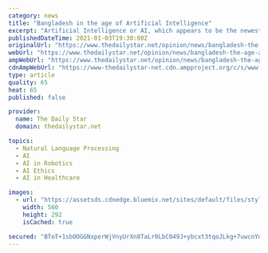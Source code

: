 ```yaml
---
category: news
title: "Bangladesh in the age of Artificial Intelligence"
excerpt: "Artificial Intelligence or AI, which appears to be the newest and most exciting frontier in science and engineering, attempts to emulate humans in performing complex tasks by means of learning, adapting and automation."
publishedDateTime: 2021-01-03T19:30:00Z
originalUrl: "https://www.thedailystar.net/opinion/news/bangladesh-the-age-artificial-intelligence-2021801"
webUrl: "https://www.thedailystar.net/opinion/news/bangladesh-the-age-artificial-intelligence-2021801"
ampWebUrl: "https://www.thedailystar.net/opinion/news/bangladesh-the-age-artificial-intelligence-2021801?amp"
cdnAmpWebUrl: "https://www-thedailystar-net.cdn.ampproject.org/c/s/www.thedailystar.net/opinion/news/bangladesh-the-age-artificial-intelligence-2021801?amp"
type: article
quality: 65
heat: 65
published: false

provider:
  name: The Daily Star
  domain: thedailystar.net

topics:
  - Natural Language Processing
  - AI
  - AI in Robotics
  - AI Ethics
  - AI in Healthcare

images:
  - url: "https://assetsds.cdnedge.bluemix.net/sites/default/files/styles/social_share/public/feature/images/2021/01/03/bangladesh-artificial-intelligence.jpg?itok=cuaBRluo"
    width: 560
    height: 292
    isCached: true

secured: "BToT+1sbOOGGNxperWjVnyUrXn8TaLr0LbC049J+ybcxt3tqoJLkg+7uwcnYmwEQBt6xI891z6uRVEpdAlcRpa07GBPl1Gp66hsiOO0/36TEKZqw++xWfMPOGB/SXkDNNbQvQeEjS8PxcGngjdoXqw/Ey6MiaPGdgCnUz89L7+ODQzYKdg1SHMHR5fpfpYQnJ3IUHgT6KsZFIfRvn1FLpLQO4sT+yxnPmpJiuRJ2Vu25QNCOwoV2N2mRinVdtlytR9IFwcVbvv1HlicVTjHJGbTpoUT3ST0Khb1wLC/uHouxha1NEsYbSD8aBBz6nWr04KseP9hyDfhT3+Zo6dxFVZR+fQjiwIBc+9i0yAHSEJc=;O3Sl26bg2T26LZqRi+LNTw=="
---
```


